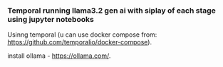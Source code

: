 ### Temporal running llama3.2 gen ai with siplay of each stage using jupyter notebooks
Usinng temporal (u can use docker compose from: https://github.com/temporalio/docker-compose).

install  ollama - https://ollama.com/.


